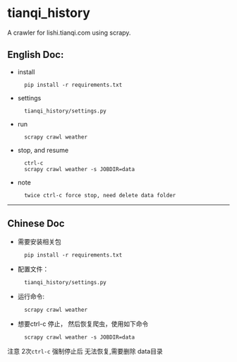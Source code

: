tianqi_history
===========

A crawler for lishi.tianqi.com using scrapy.


## English Doc:

- install

        pip install -r requirements.txt

- settings

        tianqi_history/settings.py

- run

        scrapy crawl weather

- stop, and resume

        ctrl-c
        scrapy crawl weather -s JOBDIR=data

- note

        twice ctrl-c force stop, need delete data folder

---------

## Chinese Doc


- 需要安装相关包

        pip install -r requirements.txt

- 配置文件：

        tianqi_history/settings.py

- 运行命令:

        scrapy crawl weather

- 想要ctrl-c 停止， 然后恢复爬虫，使用如下命令

        scrapy crawl weather -s JOBDIR=data

注意 2次`ctrl-c` 强制停止后 无法恢复,需要删除 data目录
